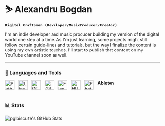 # ⛷️ Alexandru Bogdan

**`Digital Craftsman (Developer/MusicProducer/Creator)`**

I'm an indie developer and music producer building my version of the digital world one step at a time. As I'm just learning, some projects might still follow certain guide-lines and tutorials, but the way I finalize the content is using my own artistic touches. I'll start to publish that content on my YouTube channel soon as well.

---

### 🧰 Languages and Tools

**Ableton**
<img align="left" alt="Python" width="30px" style="padding-right:10px;" src="https://cdn.jsdelivr.net/gh/devicons/devicon@latest/icons/python/python-plain.svg" />
<img align="left" alt="Linux" width="30px" style="padding-right:10px;" src="https://cdn.jsdelivr.net/gh/devicons/devicon@latest/icons/linux/linux-original.svg" />
<img align="left" alt="Git" width="30px" style="padding-right:10px;" src="https://cdn.jsdelivr.net/gh/devicons/devicon@latest/icons/git/git-original.svg" />
<img align="left" alt="GitHub" width="30px" style="padding-right:10px;" src="https://devicon-website.vercel.app/api/github/original.svg?color=%23FFFFFF" />
<img align="left" alt="Flask" width="30px" style="padding-right:10px;" src="https://devicon-website.vercel.app/api/flask/original.svg?color=%23AE5858" />
<img align="left" alt="HUGO" width="30px" style="padding-right:10px;" src="https://cdn.jsdelivr.net/gh/devicons/devicon@latest/icons/hugo/hugo-original.svg" />
<img align="left" alt="Photoshop" width="30px" style="padding-right:10px;" src="https://cdn.jsdelivr.net/gh/devicons/devicon@latest/icons/photoshop/photoshop-original.svg" />

 <!--
 <img align="left" alt="Flutter" width="30px" style="padding-right:10px;" src="https://cdn.jsdelivr.net/gh/devicons/devicon@latest/icons/flutter/flutter-plain.svg" />
 <img align="left" alt="Dart" width="30px" style="padding-right:10px;" src="https://cdn.jsdelivr.net/gh/devicons/devicon@latest/icons/dart/dart-original.svg" />
 -->
 <br />

### 📊 Stats

![pglbiscuite's GitHub Stats](https://github-readme-stats-beta-seven-88.vercel.app/api?username=pglbiscuite&count_private=true&show_icons=true&include_all_commits=true&hide_border=false&bg_color=45,0d1117,1a2332&title_color=80d8ff&text_color=a5d8ff&icon_color=4fc3f7&border_color=29b6f6&custom_title=GitHub%20Stats&disable_animations=false&include_private=true&cache_bust=12345)

<!-- ![GitHub Streak](https://streak-stats.demolab.com?user=ForrestKnight&theme=gruvbox&border_radius=4.5) -->

<!--
### 📈 Contribution Graph

![GitHub Activity Graph](https://github-readme-activity-graph.vercel.app/graph?username=pglbiscuite&bg_color=0d1117&color=4fc3f7&line=80d8ff&point=a5d8ff&area=true&area_color=29b6f7&hide_border=false&border_color=29b6f6)

#

<details>
 <summary><h3>👨‍💻 Alexandru's Coding Journey</h3></summary>
   To be detailed at a later date.

[website]: -
[youtube]: -

-->
